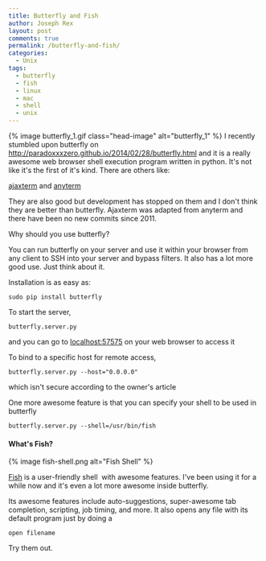 ```yaml
---
title: Butterfly and Fish
author: Joseph Rex
layout: post
comments: true
permalink: /butterfly-and-fish/
categories:
  - Unix
tags:
  - butterfly
  - fish
  - linux
  - mac
  - shell
  - unix
---
```

{% image butterfly_1.gif class="head-image" alt="butterfly_1" %}
I recently stumbled upon butterfly on <http://paradoxxxzero.github.io/2014/02/28/butterfly.html> and it is a really awesome web browser shell execution program written in python. It's not like it's the first of it's kind. There are others like:

[ajaxterm][2] and [anyterm][3]

They are also good but development has stopped on them and I don't think they are better than butterfly. Ajaxterm was adapted from anyterm and there have been no new commits since 2011.
<!--more-->

Why should you use butterfly?

You can run butterfly on your server and use it within your browser from any client to SSH into your server and bypass filters. It also has a lot more good use. Just think about it.

Installation is as easy as:

```
sudo pip install butterfly
```

To start the server,

```
butterfly.server.py
```

and you can go to [localhost:57575][4] on your web browser to access it

To bind to a specific host for remote access,

```
butterfly.server.py --host="0.0.0.0"
```

which isn't secure according to the owner's article

One more awesome feature is that you can specify your shell to be used in butterfly

```
butterfly.server.py --shell=/usr/bin/fish
```

#### What's Fish?

{% image fish-shell.png alt="Fish Shell" %}

[Fish][1] is a user-friendly shell  with awesome features. I've been using it for a while now and it's even a lot more awesome inside butterfly.

Its awesome features include auto-suggestions, super-awesome tab completion, scripting, job timing, and more. It also opens any file with its default program just by doing a

```open filename```

Try them out.

[1]: http://fishshell.com
[2]: https://github.com/antonylesuisse/qweb/tree/master/ajaxterm
[3]: http://anyterm.org/
[4]: http://localhost:57575